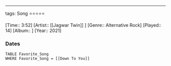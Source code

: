 ---
tags: Song ⭐⭐⭐⭐⭐ 

[Time:: 3:52]
[Artist:: [[Jagwar Twin]] ]
[Genre:: Alternative Rock]
[Played:: 14]
[Album:: ]
[Year:: 2021]
### Dates
````dataview
TABLE Favorite_Song
WHERE Favorite_Song = [[Down To You]]
````